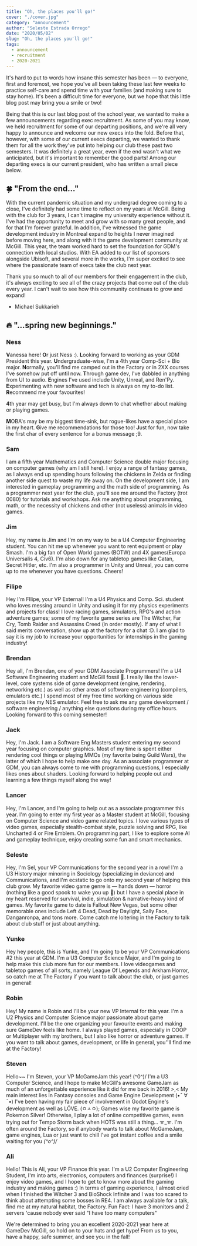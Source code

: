 ```yaml
---
title: "Oh, the places you'll go!"
cover: "./cover.jpg"
category: "announcement"
author: "Seleste Estrada Orrego"
date: "2020/05/02"
slug: "Oh, the places you'll go!"
tags:
  - announcement
  - recruitment
  - 2020-2021
---
```


It's hard to put to words how insane this semester has been — to everyone, first and foremost, we hope you've all been taking these last few weeks to practice self-care and spend time with your families (and making sure to stay home). It's been a difficult time for everyone, but we hope that this little blog post may bring you a smile or two!

Being that this is our last blog post of the school year, we wanted to make a few announcements regarding exec recruitment. As some of you may know, we held recruitment for some of our departing positions, and we're all very happy to announce and welcome our new execs into the fold. Before that, however, with some of our current execs departing, we wanted to thank them for all the work they've put into helping our club these past two semesters. It was definitely a great year, even if the end wasn't what we anticipated, but it's important to remember the good parts! Among our departing execs is our current president, who has written a small piece below.

## 🍀 "From the end..."

With the current pandemic situation and my undergrad degree coming to a close, I've definitely had some time to reflect on my years at McGill. Being with the club for 3 years, I can't imagine my university experience without it. I've had the opportunity to meet and grow with so many great people, and for that I'm forever grateful. In addition, I've witnessed the game development industry in Montreal expand to heights I never imagined before moving here, and along with it the game development community at McGill.  This year, the team worked hard to set the foundation for GDM's connection with local studios. With EA added to our list of sponsors alongside Ubisoft, and several more in the works, I'm super excited to see where the passionate team of execs take the club next year.

Thank you so much to all of our members for their engagement in the club, it's always exciting to see all of the crazy projects that come out of the club every year. I can't wait to see how this community continues to grow and expand!

- Michael Sukkarieh

## 🔥 "...spring new beginnings."

### **Ness**

**V**anessa here! **O**r just Ness :). **L**ooking forward to working as your GDM President this year. **U**ndergraduate-wise, I'm a 4th year Comp-Sci + Bio major. **N**ormally, you'll find me camped out in the Factory or in 2XX courses I've somehow put off until now. **T**hrough game dev, I've dabbled in anything from UI to audio. **E**ngines I've used include Unity, Unreal, and Ren'Py. **E**xperimenting with new software and tech is always on my to-do list. **R**ecommend me your favourites!

**4**th year may get busy, but I'm always down to chat whether about making or playing games.

**M**OBA's may be my biggest time-sink, but rogue-likes have a special place in my heart. **G**ive me recommendations for those too! **J**ust for fun, now take the first char of every sentence for a bonus message ;9.

### Sam

I am a fifth year Mathematics and Computer Science double major focusing on computer games (why am I still here). I enjoy a range of fantasy games, as I always end up spending hours following the chickens in Zelda or finding another side quest to waste my life away on. On the development side, I am interested in gameplay programming and the math side of programming. As a programmer next year for the club, you'll see me around the Factory (trot 0080) for tutorials and workshops. Ask me anything about programming, math, or the necessity of chickens and other (not useless) animals in video games. 

### Jim

Hey, my name is Jim and I'm on my way to be a U4 Computer Engineering student. You can hit me up whenever you want to rent equipment or play Smash. I'm a big fan of Open World games (BOTW) and 4X games(Europa Universalis 4, Civ6). I'm also down for any tabletop games like Catan, Secret Hitler, etc. I'm also a programmer in Unity and Unreal, you can come up to me whenever you have questions. Cheers!

### **Filipe**

Hey I'm FIlipe, your VP External! I'm a U4 Physics and Comp. Sci. student who loves messing around in Unity and using it for my physics experiments and projects for class! I love racing games, simulators, RPG's and action adventure games; some of my favorite game series are The Witcher, Far Cry, Tomb Raider and Assassins Creed (in order mostly). If any of what I said merits conversation, show up at the factory for a chat :D. I am glad to say it is my job to increase your opportunities for internships in the gaming industry!

### **Brendan**

Hey all, I'm Brendan, one of your GDM Associate Programmers! I'm a U4 Software Engineering student and McGill fossil 👴. I really like the lower-level, core systems side of game development (engine, rendering, networking etc.) as well as other areas of software engineering (compilers, emulators etc.) I spend most of my free time working on various side projects like my NES emulator. Feel free to ask me any game development / software engineering / anything else questions during my office hours. Looking forward to this coming semester!

### **Jack**

Hey, I'm Jack. I am a Software Eng Masters student entering my second year focusing on computer graphics. Most of my time is spent either rendering cool things or playing MMOs (my favorite being Guild Wars), the latter of which I hope to help make one day. As an associate programmer at GDM, you can always come to me with programming questions, I especially likes ones about shaders. Looking forward to helping people out and learning a few things myself along the way!

### **Lancer**

Hey, I'm Lancer, and I'm going to help out as a associate programmer this year. I'm going to enter my first year as a Master student at McGill, focusing on Computer Science and video game related topics. I love various types of video games, especially stealth-combat style, puzzle solving and RPG, like Uncharted 4 or Fire Emblem. On programming part, I like to explore some AI and gameplay technique, enjoy creating some fun and smart mechanics.

### **Seleste**

Hey, I'm Sel, your VP Communications for the second year in a row! I'm a U3 History major minoring in Sociology (specializing in deviance) and Communications, and I'm ecstatic to go onto my second year of helping this club grow. My favorite video game genre is — hands down — horror (nothing like a good spook to wake you up 👻) but I have a special place in my heart reserved for survival, indie, simulation & narrative-heavy kind of games. My favorite game to date is Fallout New Vegas, but some other memorable ones include Left 4 Dead, Dead by Daylight, Sally Face, Danganronpa, and tons more. Come catch me loitering in the Factory to talk about club stuff or just about anything.

### **Yunke**

Hey hey people, this is Yunke, and I'm going to be your VP Communications #2 this year at GDM. I'm a U3 Computer Science Major, and I'm going to help make this club more fun for our members. I love videogames and tabletop games of all sorts, namely League Of Legends and Arkham Horror, so catch me at The Factory if you want to talk about the club, or just games in general!

### **Robin**

Hey! My name is Robin and I'll be your new VP Internal for this year. I'm a U2 Physics and Computer Science major passionate about game development. I'll be the one organizing your favourite events and making sure GameDev feels like home. I always played games, especially in COOP or Multiplayer with my brothers, but I also like horror or adventure games. If you want to talk about games, development, or life in general, you''ll find me at the Factory!

### **Steven**

Hello~~ I'm Steven,  your VP McGameJam this year!  \(^0^)/
I'm a U3 Computer Science, and I hope to make McGill's awesome GameJam as much of an unforgettable experience like it did for me back in 2016! >,< My main interest lies in Fantasy consoles and Game Engine Development (•¯ ∀ ¯•) I've been having my fair piece of involvement in Godot Engine's development as well as LÖVE. (ㅇㅅㅇ); Games wise my favorite game is Pokemon Silver! Otherwise, I play a lot of online competitive games, even trying out for Tempo Storm back when HOTS was still a thing... ㅠ_ㅠ. I'm often around the Factory, so if anybody wants to talk about McGameJam, game engines, Lua or just want to chill I've got instant coffee and a smile waiting for you *\(^o^)/*

### **Ali**

Hello! This is Ali, your VP Finance this year. I'm a U2 Computer Engineering Student, I'm into arts, electronics, computers and finances (surprise!) I enjoy video games, and I hope to get to know more about the gaming industry and making games :) In terms of gaming experience, I almost cried when I finished the Witcher 3 and BioShock Infinite and I was too scared to think about attempting some bosses in RE4. I am always available for a talk, find me at my natural habitat, the Factory. Fun Fact: I have 3 monitors and 2 servers 'cause nobody ever said "I have too many computers" 

We're determined to bring you an excellent 2020-2021 year here at GameDev McGill, so hold on to your hats and get hype! From us to you, have a happy, safe summer, and see you in the fall!
